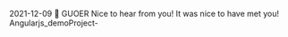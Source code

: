 2021-12-09
:thought_balloon:
GUOER
Nice to hear from you!
It was nice to have met you!
Angularjs_demoProject-
